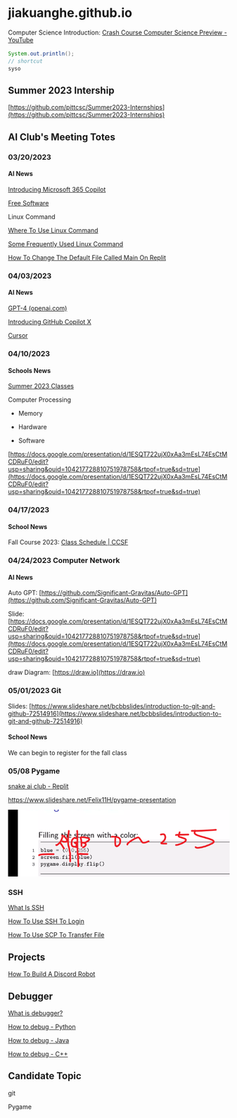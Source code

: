 # jiakuanghe.github.io

Computer Science Introduction: [Crash Course Computer Science Preview - YouTube](https://www.youtube.com/watch?v=tpIctyqH29Q&list=PLH2l6uzC4UEW0s7-KewFLBC1D0l6XRfye)



```java
System.out.println();
// shortcut
syso
```



## Summer 2023 Intership

[https://github.com/pittcsc/Summer2023-Internships](https://github.com/pittcsc/Summer2023-Internships)



## AI Club's Meeting Totes

### 03/20/2023

#### AI News

[Introducing Microsoft 365 Copilot](https://www.microsoft.com/en-us/microsoft-365/blog/2023/03/16/introducing-microsoft-365-copilot-a-whole-new-way-to-work/)

[Free Software](https://www.ccsf.edu/about-ccsf/administration/finance-and-administration/information-technology-services/free-software)



Linux Command

[Where To Use Linux Command](./linux/where-to-use-linux-command)

[Some Frequently Used Linux Command](./linux/some-frequently-used-linux-command)

[How To Change The Default File Called Main On Replit](./linux/how-to-change-the-default-file-called-main-on-replit)



### 04/03/2023

#### AI News

[GPT-4 (openai.com)](https://openai.com/research/gpt-4)

[Introducing GitHub Copilot X](https://github.com/features/preview/copilot-x)

[Cursor](https://www.cursor.so/)



### 04/10/2023

#### Schools News

[Summer 2023 Classes](https://www.ccsf.edu/academics/class-schedule)



Computer Processing

- Memory

- Hardware

- Software

[https://docs.google.com/presentation/d/1ESQT722ujX0xAa3mEsL74EsCtMCDRuF0/edit?usp=sharing&ouid=104217728810751978758&rtpof=true&sd=true](https://docs.google.com/presentation/d/1ESQT722ujX0xAa3mEsL74EsCtMCDRuF0/edit?usp=sharing&ouid=104217728810751978758&rtpof=true&sd=true)



### 04/17/2023

#### School News

Fall Course 2023: [Class Schedule | CCSF](https://www.ccsf.edu/academics/class-schedule)



### 04/24/2023 Computer Network

#### AI News

Auto GPT: [https://github.com/Significant-Gravitas/Auto-GPT](https://github.com/Significant-Gravitas/Auto-GPT)

Slide: [https://docs.google.com/presentation/d/1ESQT722ujX0xAa3mEsL74EsCtMCDRuF0/edit?usp=sharing&ouid=104217728810751978758&rtpof=true&sd=true](https://docs.google.com/presentation/d/1ESQT722ujX0xAa3mEsL74EsCtMCDRuF0/edit?usp=sharing&ouid=104217728810751978758&rtpof=true&sd=true)



draw Diagram: [https://draw.io](https://draw.io)



### 05/01/2023 Git

Slides: [https://www.slideshare.net/bcbbslides/introduction-to-git-and-github-72514916](https://www.slideshare.net/bcbbslides/introduction-to-git-and-github-72514916)

#### School News

We can begin to register for the fall class



### 05/08 Pygame

[snake ai club - Replit](https://replit.com/@JasonAvina/snake-ai-club?v=1#main.py)

https://www.slideshare.net/Felix11H/pygame-presentation

![image-20230508162656642](./pictures/README/image-20230508162656642.png)



### SSH

[What Is SSH](./linux/what-is-ssh)

[How To Use SSH To Login](./linux/how-to-use-ssh-to-login)

[How To Use SCP To Transfer File](./linux/how-to-use-scp-to-transfer-file)





## Projects

[How To Build A Discord Robot](./projects/how-to-build-a-discord-robot)







## Debugger

[What is debugger?](./debugger/what-is-debugger)

[How to debug - Python](./debugger/how-to-debug-python)

[How to debug - Java](./debugger/how-to-debug-java)

[How to debug - C++](./debugger/how-to-debug-cpp)



## Candidate Topic

git

Pygame


